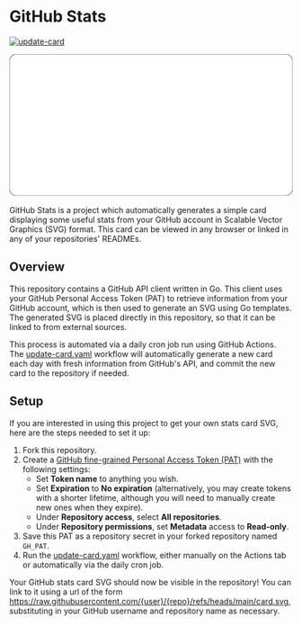 # GitHub Stats

[![update-card](https://github.com/ke126/github-stats/actions/workflows/update-card.yaml/badge.svg)](https://github.com/ke126/github-stats/actions/workflows/update-card.yaml)

![card](card.svg)

GitHub Stats is a project which automatically generates a simple card displaying some useful stats from your GitHub account in Scalable Vector Graphics (SVG) format. This card can be viewed in any browser or linked in any of your repositories' READMEs.

## Overview

This repository contains a GitHub API client written in Go. This client uses your GitHub Personal Access Token (PAT) to retrieve information from your GitHub account, which is then used to generate an SVG using Go templates. The generated SVG is placed directly in this repository, so that it can be linked to from external sources.

This process is automated via a daily cron job run using GitHub Actions. The [update-card.yaml](.github/workflows/update-card.yaml) workflow will automatically generate a new card each day with fresh information from GitHub's API, and commit the new card to the repository if needed.

## Setup

If you are interested in using this project to get your own stats card SVG, here are the steps needed to set it up:

1. Fork this repository.
2. Create a [GitHub fine-grained Personal Access Token (PAT)](https://docs.github.com/en/authentication/keeping-your-account-and-data-secure/managing-your-personal-access-tokens#creating-a-fine-grained-personal-access-token) with the following settings:
    - Set **Token name** to anything you wish.
    - Set **Expiration** to **No expiration** (alternatively, you may create tokens with a shorter lifetime, although you will need to manually create new ones when they expire).
    - Under **Repository access**, select **All repositories**.
    - Under **Repository permissions**, set **Metadata** access to **Read-only**.
3. Save this PAT as a repository secret in your forked repository named `GH_PAT`.
4. Run the [update-card.yaml](.github/workflows/update-card.yaml) workflow, either manually on the Actions tab or automatically via the daily cron job.

Your GitHub stats card SVG should now be visible in the repository! You can link to it using a url of the form https://raw.githubusercontent.com/{user}/{repo}/refs/heads/main/card.svg, substituting in your GitHub username and repository name as necessary.

